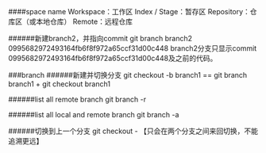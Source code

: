####space name
    Workspace：工作区
    Index / Stage：暂存区
    Repository：仓库区（或本地仓库）
    Remote：远程仓库
    
######新建branch2，并指向commit
    git branch branch2 0995682972493164fb6f8f972a65ccf31d00c448
    branch2分支只显示commit 0995682972493164fb6f8f972a65ccf31d00c448及之前的代码。
    

###branch
######新建并切换分支
    git checkout -b branch1 == git branch branch1 + git checkout branch1
    
######list all remote branch
    git branch -r
    
######list all local and remote branch
    git branch -a
    
######切换到上一个分支
    git checkout - 【只会在两个分支之间来回切换，不能追溯更远】